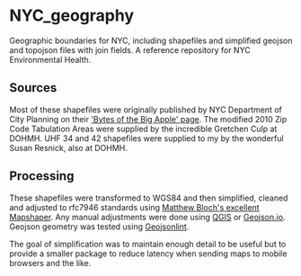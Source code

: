 # NYC_geography
 Geographic boundaries for NYC, including shapefiles and simplified geojson and topojson files with join fields. A reference repository for NYC Environmental Health.

## Sources
 Most of these shapefiles were originally published by NYC Department of City Planning on their ['Bytes of the Big Apple' page](https://www1.nyc.gov/site/planning/data-maps/open-data.page). The modified 2010 Zip Code Tabulation Areas were supplied by the incredible Gretchen Culp at DOHMH. UHF 34 and 42 shapefiles were supplied to my by the wonderful Susan Resnick, also at DOHMH. 

## Processing
 These shapefiles were transformed to WGS84 and then simplified, cleaned and adjusted to rfc7946 standards using [Matthew Bloch's excellent Mapshaper](https://mapshaper.org/). Any manual adjustments were done using [QGIS](https://qgis.org/en/site/) or [Geojson.io](http://geojson.io/). Geojson geometry was tested using [Geojsonlint](http://geojsonlint.com/).

The goal of simplification was to maintain enough detail to be useful but to provide a smaller package to reduce latency when sending maps to mobile browsers and the like. 


